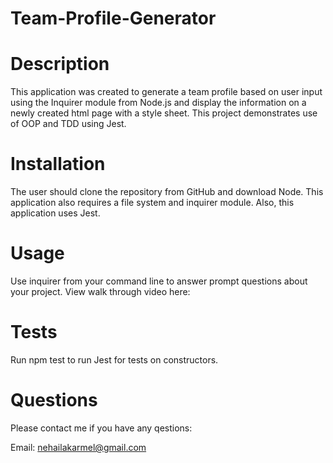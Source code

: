 # Team-Profile-Generator

# Description

This application was created to generate a team profile based on user input using the Inquirer module from Node.js and display the information on a newly created html page with a style sheet. This project demonstrates use of OOP and TDD using Jest.

# Installation

The user should clone the repository from GitHub and download Node. This application also requires a file system and inquirer module. Also, this application uses Jest.

# Usage

Use inquirer from your command line to answer prompt questions about your project. View walk through video here:  

# Tests

Run npm test to run Jest for tests on constructors.

# Questions

Please contact me if you have any qestions:

Email: nehailakarmel@gmail.com